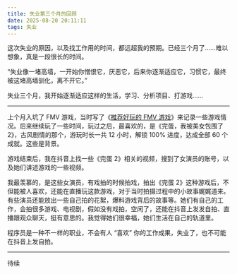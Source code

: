 ```yaml
---
title: 失业第三个月的回顾
date: 2025-08-20 20:11:11
tags: 失业
---
```


这次失业的原因，以及找工作用的时间，都远超我的预期。已经三个月了……难以想象，真是一段很长的时间。

“失业像一堵高墙，一开始你憎恨它，厌恶它，后来你逐渐适应它，习惯它，最终被这堵高墙驯化，离不开它。”

失业三个月，我开始逐渐适应这样的生活，学习、分析项目、打游戏……

---

上个月入坑了 FMV 游戏，当时写了《[推荐好玩的 FMV 游戏](/2025/07/27/推荐好玩的FMV游戏/)》来记录一些游戏情况。后来继续玩了一些时间，玩过之后，最喜欢的，是《完蛋，我被美女包围了 2》，古风剧情的那个，游玩时长一共 12 小时，解锁 100% 进度，达成全部 60 个成就。这些是背景。

游戏结束后，我在抖音上找一些《完蛋 2》相关的视频，搜到了女演员的账号，以及她们讲述游戏的一些视频。

我最羡慕的，是这些女演员，有戏拍的时候拍戏，拍出《完蛋 2》这种游戏后，不但能被人喜欢，还能在直播玩这款游戏，对于当时拍摄过程中的小故事娓娓道来。有些演员还能放出一些自己拍的花絮，爆料游戏背后的故事等。她们有自己的工作，会拍很多游戏、电视剧，假如没有戏拍，空闲了，还能在抖音上发发自拍、直播跟观众聊天，挺有意思的。我觉得她们很幸福，她们生活在自己的轨道里。

程序员是一种不一样的职业，不会有人 “喜欢” 你的工作成果，失业了，也不可能在抖音上发自拍。

---

待续

